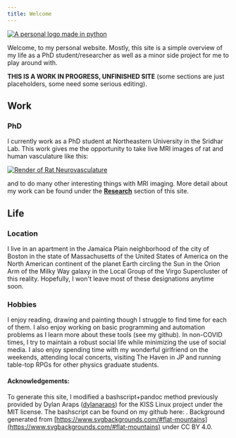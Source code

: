 ```yaml
---
title: Welcome
---
```


<a href="/images/logo.png">
<p><picture>
  <source srcset="/images/logo.webp" type="image/webp">
  <img src="/images/logo.png" alt="A personal logo made in python">
</picture></p>
</a>

Welcome, to my personal website. Mostly, this site is a simple overview of my life as a PhD student/researcher as well as a minor side project for me to play around with.

**THIS IS A WORK IN PROGRESS, UNFINISHED SITE** (some sections are just placeholders, some need some serious editing).

## Work
### PhD
I currently work as a PhD student at Northeastern University in the Sridhar Lab. This work gives me the opportunity to take live MRI images of rat and human vasculature like this:

<a href="/images/ratrender.jpg">
<p><picture>
  <source srcset="/images/ratrender.webp" type="image/webp">
  <img src="/images/ratrender.jpg" alt="Render of Rat Neurovasculature">
</picture></p>
</a>

and to do many other interesting things with MRI imaging. More detail about my work can be found under the [**Research**](./pages/projects.html) section of this site.

## Life
### Location
I live in an apartment in the Jamaica Plain neighborhood of the city of Boston in the state of Massachusetts of the United States of America on the North American continent of the planet Earth circling the Sun in the Orion Arm of the Milky Way galaxy in the Local Group of the Virgo Supercluster of this reality. Hopefully, I won't leave most of these designations anytime soon.

### Hobbies
I enjoy reading, drawing and painting though I struggle to find time for each of them. I also enjoy working on basic programming and automation problems as I learn more about these tools (see my github). In non-COVID times, I try to maintain a robust social life while minimizing the use of social media. I also enjoy spending time with my wonderful girlfriend on the weekends, attending local concerts, visiting The Haven in JP and running table-top RPGs for other physics graduate students.

#### Acknowledgements:
To generate this site, I modified a bashscript+pandoc method previously provided by Dylan Araps ([dylanaraps](https://github.com/dylanaraps)) for the KISS Linux project under the MIT license. The bashscript can be found on my github here:  . Background generated from [https://www.svgbackgrounds.com/#flat-mountains](https://www.svgbackgrounds.com/#flat-mountains) under CC BY 4.0.
